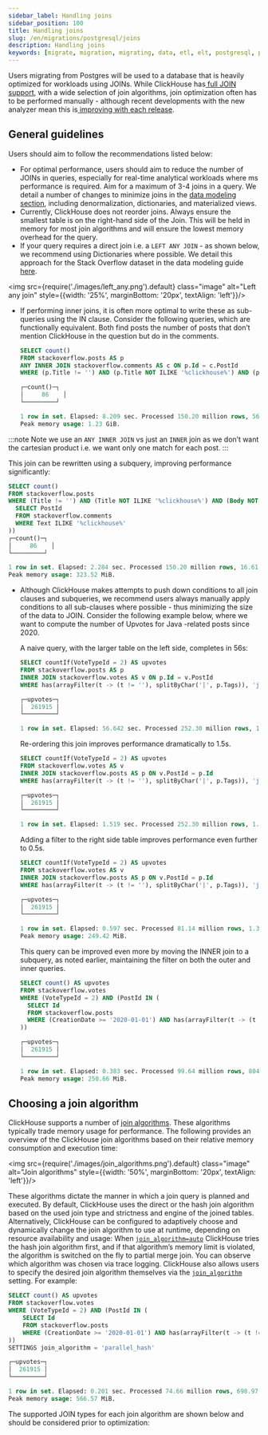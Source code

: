 ```yaml
---
sidebar_label: Handling joins
sidebar_position: 100
title: Handling joins
slug: /en/migrations/postgresql/joins
description: Handling joins
keywords: [migrate, migration, migrating, data, etl, elt, postgresql, postgres, concepts, mappings, data types, joins]
---
```


Users migrating from Postgres will be used to a database that is heavily optimized for workloads using JOINs. While ClickHouse has[ full JOIN support](https://clickhouse.com/blog/clickhouse-fully-supports-joins-part1), with a wide selection of join algorithms, join optimization often has to be performed manually - although recent developments with the new analyzer mean this is[ improving with each release](https://clickhouse.com/blog/clickhouse-release-24-05#cross-join-improvements).

## General guidelines

Users should aim to follow the recommendations listed below:

* For optimal performance, users should aim to reduce the number of JOINs in queries, especially for real-time analytical workloads where ms performance is required. Aim for a maximum of 3-4 joins in a query. We detail a number of changes to minimize joins in the [data modeling section](/docs/en/data-modeling/schema-design), including denormalization, dictionaries, and materialized views.
* Currently, ClickHouse does not reorder joins. Always ensure the smallest table is on the right-hand side of the Join. This will be held in memory for most join algorithms and will ensure the lowest memory overhead for the query.
* If your query requires a direct join i.e. a `LEFT ANY JOIN` - as shown below, we recommend using Dictionaries where possible. We detail this approach for the Stack Overflow dataset in the data modeling guide [here](/docs/en/dictionary).

<img src={require('./images/left_any.png').default} class="image" alt="Left any join" style={{width: '25%', marginBottom: '20px', textAlign: 'left'}}/>

* If performing inner joins, it is often more optimal to write these as sub-queries using the IN clause. Consider the following queries, which are functionally equivalent. Both find posts the number of posts that don’t mention ClickHouse in the question but do in the comments.

  ```sql
  SELECT count()
  FROM stackoverflow.posts AS p
  ANY INNER JOIN stackoverflow.comments AS c ON p.Id = c.PostId
  WHERE (p.Title != '') AND (p.Title NOT ILIKE '%clickhouse%') AND (p.Body NOT ILIKE '%clickhouse%') AND (c.Text ILIKE '%clickhouse%')

  ┌─count()─┐
  │  	86    │
  └─────────┘

  1 row in set. Elapsed: 8.209 sec. Processed 150.20 million rows, 56.05 GB (18.30 million rows/s., 6.83 GB/s.)
  Peak memory usage: 1.23 GiB.
  ```

:::note
Note we use an `ANY INNER JOIN` vs just an `INNER` join as we don’t want the cartesian product i.e. we want only one match for each post.
:::

  This join can be rewritten using a subquery, improving performance significantly:

  ```sql
  SELECT count()
  FROM stackoverflow.posts
  WHERE (Title != '') AND (Title NOT ILIKE '%clickhouse%') AND (Body NOT ILIKE '%clickhouse%') AND (Id IN (
	SELECT PostId
	FROM stackoverflow.comments
	WHERE Text ILIKE '%clickhouse%'
  ))
  ┌─count()─┐
  │  	86    │
  └─────────┘

  1 row in set. Elapsed: 2.284 sec. Processed 150.20 million rows, 16.61 GB (65.76 million rows/s., 7.27 GB/s.)
  Peak memory usage: 323.52 MiB.
  ```

* Although ClickHouse makes attempts to push down conditions to all join clauses and subqueries, we recommend users always manually apply conditions to all sub-clauses where possible - thus minimizing the size of the data to JOIN. Consider the following example below, where we want to compute the number of Upvotes for Java -related posts since 2020.

  A naive query, with the larger table on the left side, completes in 56s:

  ```sql
  SELECT countIf(VoteTypeId = 2) AS upvotes
  FROM stackoverflow.posts AS p
  INNER JOIN stackoverflow.votes AS v ON p.Id = v.PostId
  WHERE has(arrayFilter(t -> (t != ''), splitByChar('|', p.Tags)), 'java') AND (p.CreationDate >= '2020-01-01')

  ┌─upvotes─┐
  │  261915 │
  └─────────┘

  1 row in set. Elapsed: 56.642 sec. Processed 252.30 million rows, 1.62 GB (4.45 million rows/s., 28.60 MB/s.)
  ```

  Re-ordering this join improves performance dramatically to 1.5s.

  ```sql
  SELECT countIf(VoteTypeId = 2) AS upvotes
  FROM stackoverflow.votes AS v
  INNER JOIN stackoverflow.posts AS p ON v.PostId = p.Id
  WHERE has(arrayFilter(t -> (t != ''), splitByChar('|', p.Tags)), 'java') AND (p.CreationDate >= '2020-01-01')

  ┌─upvotes─┐
  │  261915 │
  └─────────┘

  1 row in set. Elapsed: 1.519 sec. Processed 252.30 million rows, 1.62 GB (166.06 million rows/s., 1.07 GB/s.)
  ```

  Adding a filter to the right side table improves performance even further to 0.5s.

  ```sql
  SELECT countIf(VoteTypeId = 2) AS upvotes
  FROM stackoverflow.votes AS v
  INNER JOIN stackoverflow.posts AS p ON v.PostId = p.Id
  WHERE has(arrayFilter(t -> (t != ''), splitByChar('|', p.Tags)), 'java') AND (p.CreationDate >= '2020-01-01') AND (v.CreationDate >= '2020-01-01')

  ┌─upvotes─┐
  │  261915 │
  └─────────┘

  1 row in set. Elapsed: 0.597 sec. Processed 81.14 million rows, 1.31 GB (135.82 million rows/s., 2.19 GB/s.)
  Peak memory usage: 249.42 MiB.
  ```

 	This query can be improved even more by moving the INNER join to a subquery, as noted earlier, maintaining the filter on both the outer and inner queries.

  ```sql
  SELECT count() AS upvotes
  FROM stackoverflow.votes
  WHERE (VoteTypeId = 2) AND (PostId IN (
  	SELECT Id
  	FROM stackoverflow.posts
  	WHERE (CreationDate >= '2020-01-01') AND has(arrayFilter(t -> (t != ''), splitByChar('|', Tags)), 'java')
  ))

  ┌─upvotes─┐
  │  261915 │
  └─────────┘

  1 row in set. Elapsed: 0.383 sec. Processed 99.64 million rows, 804.55 MB (259.85 million rows/s., 2.10 GB/s.)
  Peak memory usage: 250.66 MiB.
  ```

## Choosing a join algorithm

ClickHouse supports a number of [join algorithms](/blog/clickhouse-fully-supports-joins-part1). These algorithms typically trade memory usage for performance. The following provides an overview of the ClickHouse join algorithms based on their relative memory consumption and execution time:

<img src={require('./images/join_algorithms.png').default} class="image" alt="Join algorithms" style={{width: '50%', marginBottom: '20px', textAlign: 'left'}}/>

These algorithms dictate the manner in which a join query is planned and executed. By default, ClickHouse uses the direct or the hash join algorithm based on the used join type and strictness and engine of the joined tables. Alternatively, ClickHouse can be configured to adaptively choose and dynamically change the join algorithm to use at runtime, depending on resource availability and usage: When [`join_algorithm=auto`](/docs/en/operations/settings/settings#join_algorithm) ClickHouse tries the hash join algorithm first, and if that algorithm’s memory limit is violated, the algorithm is switched on the fly to partial merge join. You can observe which algorithm was chosen via trace logging. ClickHouse also allows users to specify the desired join algorithm themselves via the [`join_algorithm`](/docs/en/operations/settings/settings#join_algorithm) setting. For example:


```sql
SELECT count() AS upvotes
FROM stackoverflow.votes
WHERE (VoteTypeId = 2) AND (PostId IN (
    SELECT Id
    FROM stackoverflow.posts
    WHERE (CreationDate >= '2020-01-01') AND has(arrayFilter(t -> (t != ''), splitByChar('|', Tags)), 'java')
))
SETTINGS join_algorithm = 'parallel_hash'

┌─upvotes─┐
│  261915 │
└─────────┘

1 row in set. Elapsed: 0.201 sec. Processed 74.66 million rows, 698.97 MB (371.66 million rows/s., 3.48 GB/s.)
Peak memory usage: 566.57 MiB.
```

The supported JOIN types for each join algorithm are shown below and should be considered prior to optimization:
